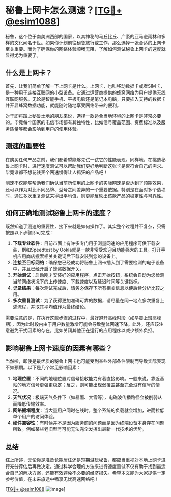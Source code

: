 # 秘鲁上网卡怎么测速？[[TG💪+ @esim1088](https://t.me/s/esim1088)]

秘鲁，这个位于南美洲西部的国家，以其神秘的马丘比丘、广袤的亚马逊雨林和多样的文化闻名于世。如果你计划前往秘鲁旅行或工作，那么选择一张合适的上网卡至关重要。而为了确保你的网络体验顺畅无阻，了解如何测试秘鲁上网卡的速度就显得尤为重要了。

## 什么是上网卡？

首先，让我们简单了解一下上网卡是什么。上网卡，也叫移动数据卡或者SIM卡，是一种用于连接互联网的小型设备。它通过运营商提供的蜂窝网络为用户提供无线互联网服务。无论是智能手机、平板电脑还是笔记本电脑，只要插入支持的数据卡并开启蜂窝数据功能，就能随时随地享受网络带来的便利。

对于即将踏上秘鲁土地的朋友来说，选择一款适合当地环境的上网卡是非常必要的。毕竟每个国家的电信市场都有其独特性，比如信号覆盖范围、资费标准以及服务质量等都会影响到用户的使用体验。

## 测速的重要性

在购买任何产品之前，我们都希望能够先试一试它的性能表现。同样地，在挑选秘鲁上网卡时，进行速度测试可以帮助我们更好地判断这张卡是否符合自己的需求。毕竟谁都不想花钱买个网速慢得让人抓狂的产品吧！

测速不仅能够帮助我们确认当前所使用的上网卡的实际网速是否达到了预期效果，还可以作为对比不同品牌、型号之间差异的一个重要依据。特别是在面对多个选项时，通过多次重复测试来得出平均值，则更能反映出该款产品的稳定性与可靠性。

## 如何正确地测试秘鲁上网卡的速度？

既然知道了测速的重要性，接下来就是如何操作了。其实整个过程并不复杂，只需按照以下步骤即可完成：

1. **下载专业软件**：目前市面上有许多专门用于测量网速的应用程序可供下载安装，例如Speedtest by Ookla就是一款非常受欢迎且功能强大的工具。打开手机应用商店搜索相关关键词后下载安装到您的设备上。
2. **连接至目标网络**：确保您已经成功将秘鲁上网卡插入到了需要检测的电子设备中，并且已经开启了蜂窝数据开关。
3. **开始测试**：启动刚才安装好的应用程序，点击开始按钮，系统会自动为您检测当前网络状况下的上传速度、下载速度以及延迟时间等关键指标。
4. **记录结果**：每次测试完成后，请务必保存下所有相关信息以便后续分析比较之用。
5. **多次重复测试**：为了获得更加准确可靠的数据，请尽量在同一地点多次重复上述流程，并取其平均值作为最终结论。

需要注意的是，在执行这些步骤的过程中，最好避开高峰时段（如早晨上班高峰期），因为此时段内由于用户数量激增可能会导致整体网速下降。此外，还应该注意避免干扰因素的存在，比如关闭其他正在运行的应用程序以减少额外负担。

## 影响秘鲁上网卡速度的因素有哪些？

当然啦，即使是最优质的秘鲁上网卡也可能受到某些外部条件限制而导致实际表现不如预期。以下是几个常见影响因素：

1. **地理位置**：不同的地理位置对信号接收能力有着直接影响。一般来说，靠近基站的地方信号更强更稳定；反之，则可能出现弱覆盖甚至完全没有信号的情况。
2. **天气状况**：极端天气条件下（如暴雨、大雪等），电磁波传播路径会被削弱从而降低传输效率。
3. **网络拥堵程度**：当大量用户同时在线时，整个系统的负载就会增加，进而拉低单个用户的访问体验。
4. **硬件兼容性**：有时候并不是因为服务商的问题而是因为终端设备本身存在问题所致。例如某些老旧型号可能无法完全发挥出最新一代技术的优势。

## 总结

综上所述，无论你是准备长期居住还是短期游玩秘鲁，都应当重视对本地上网卡进行充分评估后再做决定。通过科学合理的方法来进行速度测试不仅有助于找到最适合自己的解决方案，还能有效避免不必要的经济损失。希望本文能为大家提供一定参考价值，在未来旅途中畅享无忧高速网络吧！

[[TG💪+ @esim1088](https://t.me/s/esim1088) ![Image](https://i.postimg.cc/4NQfJmqS/Snipaste-2025-05-13-00-14-12.png)]